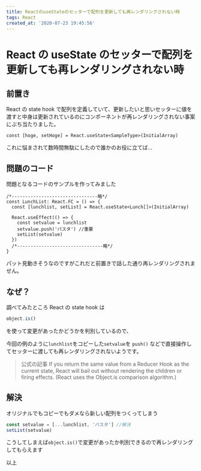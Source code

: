 ```yaml
---
title: ReactのuseStateのセッターで配列を更新しても再レンダリングされない時
tags: React
created_at: '2020-07-23 19:45:56'
---
```


# React の useState のセッターで配列を更新しても再レンダリングされない時

## 前置き

React の state hook で配列を定義していて、更新したいと思いセッターに値を渡すと中身は更新されているのにコンポーネントが再レンダリングされない事案にぶち当たりました。

```tsx
const [hoge, setHoge] = React.useState<SampleType>(InitialArray)
```

これに悩まされて数時間無駄にしたので誰かのお役に立てば...

## 問題のコード

問題となるコードのサンプルを作ってみました

```tsx
/*--------------------------------略*/
const LunchList: React.FC = () => {
  const [lunchlist, setList] = React.useState<Lunch[]>(InitialArray)

  React.useEffect(() => {
    const setvalue = lunchlist
    setvalue.push('パスタ') //重要
    setList(setvalue)
  })
  /*--------------------------------略*/
}
```

パット見動きそうなのですがこれだと前置きで話した通り再レンダリングされません。

## なぜ？

調べてみたところ React の state hook は

```javascript
object.is()
```

を使って変更があったかどうかを判別しているので、

今回の例のように`lunchlist`をコピーした`setvalue`を
`push()` などで直接操作してセッターに渡しても再レンダリングされないようです。

> 公式の記事
> If you return the same value from a Reducer Hook as the current state, React will bail out without rendering the children or firing effects. (React uses the Object.is comparison algorithm.)

## 解決

オリジナルでもコピーでもダメなら新しい配列をつくってしまう

```javascript
const setvalue = [...lunchlist, 'パスタ'] //解決
setList(setvalue)
```

こうしてしまえば`object.is()`で変更があったか判別できるので再レンダリングしてもらえます

以上
